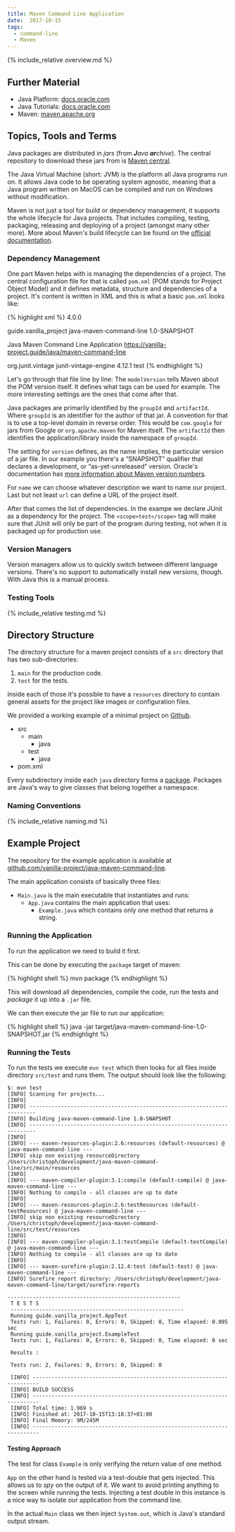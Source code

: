 ```yaml
---
title: Maven Command Line Application
date:  2017-10-15
tags:
  - command-line
  - Maven
---
```


{% include_relative overview.md %} 


## Further Material

- Java Platform: [docs.oracle.com](http://docs.oracle.com/javase/8/docs)
- Java Tutorials: [docs.oracle.com](http://docs.oracle.com/javase/tutorial)
- Maven: [maven.apache.org](http://maven.apache.org)


## Topics, Tools and Terms

Java packages are distributed in _jars_ (from _**J**ava **ar**chive_).
The central repository to download these jars from is [Maven central](https://search.maven.org).

The Java Virtual Machine (short: JVM) is the platform all Java programs run on.
It allows Java code to be operating system agnostic, meaning that a Java program written on MacOS can be compiled and run on Windows without modification.

Maven is not just a tool for build or dependency management, it supports the whole lifecycle for Java projects.
That includes compiling, testing, packaging, releasing and deploying of a project (amongst many other more).
More about Maven's build lifecycle can be found on the [official documentation](https://maven.apache.org/guides/introduction/introduction-to-the-lifecycle.html).


### Dependency Management

One part Maven helps with is managing the dependencies of a project.
The central configuration file for that is called `pom.xml` (POM stands for Project Object Model) and it defines metadata, structure and dependencies of a project.
It's content is written in XML and this is what a basic `pom.xml` looks like:

{% highlight xml %}
<project xmlns="http://maven.apache.org/POM/4.0.0" xmlns:xsi="http://www.w3.org/2001/XMLSchema-instance" xsi:schemaLocation="http://maven.apache.org/POM/4.0.0 http://maven.apache.org/maven-v4_0_0.xsd">
  <modelVersion>4.0.0</modelVersion>

  <groupId>guide.vanilla_project</groupId>
  <artifactId>java-maven-command-line</artifactId>
  <version>1.0-SNAPSHOT</version>

  <name>Java Maven Command Line Application</name>
  <url>https://vanilla-project.guide/java/maven-command-line</url>

  <dependencies>
    <dependency>
      <groupId>org.junit.vintage</groupId>
      <artifactId>junit-vintage-engine</artifactId>
      <version>4.12.1</version>
      <scope>test</scope>
    </dependency>
  </dependencies>
</project>
{% endhighlight %}

Let's go through that file line by line:
The `modelVersion` tells Maven about the POM version itself.
It defines what tags can be used for example.
The more interesting settings are the ones that come after that.

Java packages are primarily identified by the `groupId` and `artifactId`.
Where `groupId` is an identifier for the author of that jar.
A convention for that is to use a top-level domain in reverse order.
This would be `com.google` for jars from Google or `org.apache.maven` for Maven itself.
The `artifactId` then identifies the application/library inside the namespace of `groupId`.

The setting for `version` defines, as the name implies, the particular version of a jar file.
In our example you there's a &ldquo;SNAPSHOT&rdquo; qualifier that declares a development, or &ldquo;as-yet-unreleased&rdquo; version.
Oracle's documentation has [more information about Maven version numbers](https://docs.oracle.com/middleware/1212/core/MAVEN/maven_version.htm).

For `name` we can choose whatever description we want to name our project.
Last but not least `url` can define a URL of the project itself.

After that comes the list of dependencies.
In the exampe we declare JUnit as a dependency for the project.
The `<scope>test</scope>` tag will make sure that JUnit will only be part of the program during testing, not when it is packaged up for production use.


### Version Managers

Version managers allow us to quickly switch between different language versions.
There's no support to automatically install new versions, though.
With Java this is a manual process.


### Testing Tools

{% include_relative testing.md %}


## Directory Structure

The directory structure for a maven project consists of a `src` directory that has two sub-directories:
1. `main` for the production code.
2. `test` for the tests.

Inside each of those it's possible to have a `resources` directory to contain general assets for the project like images or configuration files.

We provided a working example of a minimal project on [Github](https://github.com/vanilla-project/java-maven-command-line).

<ul class="directory-structure">
  <li class="directory">
    src
    <ul>
      <li class="directory">main<ul><li class="directory">java</li></ul></li>
      <li class="directory">test<ul><li class="directory">java</li></ul></li>
    </ul>
  </li>
  <li class="ruby file">pom.xml</li>
</ul>

Every subdirectory inside each `java` directory forms a [package](https://en.wikipedia.org/wiki/Java_package).
Packages are Java's way to give classes that belong together a namespace.


### Naming Conventions

{% include_relative naming.md %}


## Example Project

The repository for the example application is available at [github.com/vanilla-project/java-maven-command-line](https://github.com/vanilla-project/java-maven-command-line).

The main application consists of basically three files:

- `Main.java` is the main executable that instantiates and runs:
  - `App.java` contains the main application that uses:
    - `Example.java` which contains only one method that returns a string.


### Running the Application

To run the application we need to build it first.

This can be done by executing the `package` target of maven:

{% highlight shell %}
mvn package
{% endhighlight %}

This will download all dependencies, compile the code, run the tests and _package_ it up into a `.jar` file.

We can then execute the jar file to run our application:

{% highlight shell %}
java -jar target/java-maven-command-line-1.0-SNAPSHOT.jar
{% endhighlight %}


### Running the Tests

To run the tests we execute `mvn test` which then looks for all files inside directory `src/test` and runs them.
The output should look like the following:

```
$: mvn test
[INFO] Scanning for projects...
[INFO]
[INFO] ------------------------------------------------------------------------
[INFO] Building java-maven-command-line 1.0-SNAPSHOT
[INFO] ------------------------------------------------------------------------
[INFO]
[INFO] --- maven-resources-plugin:2.6:resources (default-resources) @ java-maven-command-line ---
[INFO] skip non existing resourceDirectory /Users/christoph/development/java-maven-command-line/src/main/resources
[INFO]
[INFO] --- maven-compiler-plugin:3.1:compile (default-compile) @ java-maven-command-line ---
[INFO] Nothing to compile - all classes are up to date
[INFO]
[INFO] --- maven-resources-plugin:2.6:testResources (default-testResources) @ java-maven-command-line ---
[INFO] skip non existing resourceDirectory /Users/christoph/development/java-maven-command-line/src/test/resources
[INFO]
[INFO] --- maven-compiler-plugin:3.1:testCompile (default-testCompile) @ java-maven-command-line ---
[INFO] Nothing to compile - all classes are up to date
[INFO]
[INFO] --- maven-surefire-plugin:2.12.4:test (default-test) @ java-maven-command-line ---
[INFO] Surefire report directory: /Users/christoph/development/java-maven-command-line/target/surefire-reports

-------------------------------------------------------
 T E S T S
 -------------------------------------------------------
 Running guide.vanilla_project.AppTest
 Tests run: 1, Failures: 0, Errors: 0, Skipped: 0, Time elapsed: 0.095 sec
 Running guide.vanilla_project.ExampleTest
 Tests run: 1, Failures: 0, Errors: 0, Skipped: 0, Time elapsed: 0 sec

 Results :

 Tests run: 2, Failures: 0, Errors: 0, Skipped: 0

 [INFO] ------------------------------------------------------------------------
 [INFO] BUILD SUCCESS
 [INFO] ------------------------------------------------------------------------
 [INFO] Total time: 1.969 s
 [INFO] Finished at: 2017-10-15T13:18:37+01:00
 [INFO] Final Memory: 9M/245M
 [INFO] ------------------------------------------------------------------------
```

#### Testing Approach

The test for class `Example` is only verifying the return value of one method.

`App` on the other hand is tested via a test-double that gets injected.
This allows us to _spy_ on the output of it.
We want to avoid printing anything to the screen while running the tests.
Injecting a test double in this instance is a nice way to isolate our application from the command line.

In the actual `Main` class we then inject `System.out`, which is Java's standard output stream.


